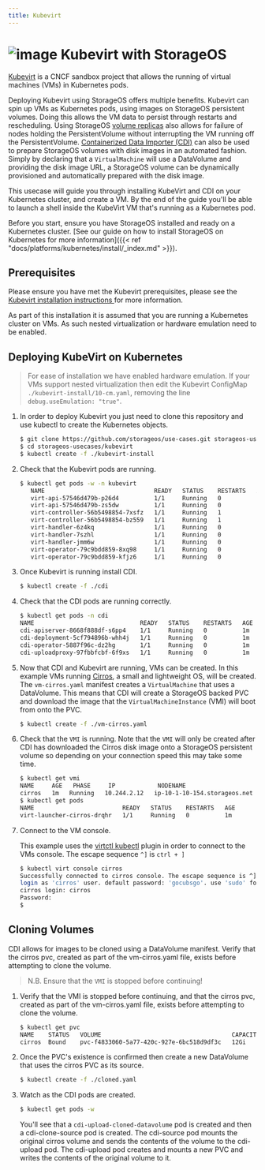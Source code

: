 ```yaml
---
title: Kubevirt
---
```


# ![image](/images/docs/explore/kubevirt.png) Kubevirt with StorageOS

[Kubevirt](https://kubevirt.io) is a CNCF sandbox project that allows the
running of virtual machines (VMs) in Kubernetes pods.

Deploying Kubevirt using StorageOS offers multiple benefits. Kubevirt can spin
up VMs as Kubernetes pods, using images on StorageOS persistent volumes. Doing
this allows the VM data to persist through restarts and rescheduling. Using
StorageOS [volume
replicas](https://docs.storageos.com/docs/concepts/replication) also allows for
failure of nodes holding the PersistentVolume without interrupting the VM
running off the PersistentVolume. [Containerized Data Importer
(CDI)](https://github.com/kubevirt/containerized-data-importer) can also be
used to prepare StorageOS volumes with disk images in an automated fashion.
Simply by declaring that a `VirtualMachine` will use a DataVolume and providing
the disk image URL, a StorageOS volume can be dynamically provisioned and
automatically prepared with the disk image.

This usecase will guide you through installing KubeVirt and CDI on your
Kubernetes cluster, and create a VM. By the end of the guide you'll be able to
launch a shell inside the KubeVirt VM that's running as a Kubernetes pod.

Before you start, ensure you have StorageOS installed and ready on a Kubernetes
cluster. [See our guide on how to install StorageOS on Kubernetes for more
information]({{< ref "docs/platforms/kubernetes/install/_index.md" >}}).

## Prerequisites

Please ensure you have met the Kubevirt prerequisites, please see the [
Kubevirt installation instructions
](https://kubevirt.io/user-guide/docs/latest/administration/intro.html) for
more information.

As part of this installation it is assumed that you are running a Kubernetes
cluster on VMs. As such nested virtualization or hardware emulation need to be
enabled.

## Deploying KubeVirt on Kubernetes

> For ease of installation we have enabled hardware emulation. If your VMs
> support nested virtualization then edit the Kubevirt ConfigMap
> `./kubevirt-install/10-cm.yaml`, removing the line `debug.useEmulation:
> "true"`.

1. In order to deploy Kubevirt you just need to clone this repository and use
   kubectl to create the Kubernetes objects.

   ```bash
   $ git clone https://github.com/storageos/use-cases.git storageos-usecases
   $ cd storageos-usecases/kubevirt
   $ kubectl create -f ./kubevirt-install
   ```
1. Check that the Kubevirt pods are running.

   ```bash
   $ kubectl get pods -w -n kubevirt
      NAME                               READY   STATUS    RESTARTS   AGE
      virt-api-57546d479b-p26d4          1/1     Running   0          1m
      virt-api-57546d479b-zs5dw          1/1     Running   0          1m
      virt-controller-56b5498854-7xsfz   1/1     Running   1          1m
      virt-controller-56b5498854-bz559   1/1     Running   1          1m
      virt-handler-6z4kq                 1/1     Running   0          1m
      virt-handler-7szhl                 1/1     Running   0          1m
      virt-handler-jmm6w                 1/1     Running   0          1m
      virt-operator-79c9bdd859-8xq98     1/1     Running   0          1m
      virt-operator-79c9bdd859-kfjz6     1/1     Running   0          1m
   ```

1. Once Kubevirt is running install CDI.

   ```bash
   $ kubectl create -f ./cdi
   ```

1. Check that the CDI pods are running correctly.

   ```bash
   $ kubectl get pods -n cdi
   NAME                              READY   STATUS    RESTARTS   AGE
   cdi-apiserver-8668f888df-s6pp4    1/1     Running   0          1m
   cdi-deployment-5cf794896b-whh4j   1/1     Running   0          1m
   cdi-operator-5887f96c-dz2hg       1/1     Running   0          1m
   cdi-uploadproxy-97fbbfcbf-6f9xs   1/1     Running   0          1m
   ```

1. Now that CDI and Kubevirt are running, VMs can be created. In this example
   VMs running [Cirros](https://launchpad.net/cirros/), a small and lightweight
   OS, will be created.  The `vm-cirros.yaml` manifest creates a
   `VirtualMachine` that uses a DataVolume. This means that CDI will create a
   StorageOS backed PVC and download the image that the
   `VirtualMachineInstance` (VMI) will boot from onto the PVC.

   ```bash
   $ kubectl create -f ./vm-cirros.yaml
   ```

1. Check that the `VMI` is running. Note that the
   `VMI` will only be created after CDI has downloaded the
   Cirros disk image onto a StorageOS persistent volume so depending on your
   connection speed this may take some time.

   ```bash
   $ kubectl get vmi
   NAME     AGE   PHASE     IP            NODENAME
   cirros   1m   Running   10.244.2.12   ip-10-1-10-154.storageos.net
   $ kubectl get pods
   NAME                         READY   STATUS    RESTARTS   AGE
   virt-launcher-cirros-drqhr   1/1     Running   0          1m
   ```

1. Connect to the VM console.

    This example uses the [virtctl
   kubectl](https://kubevirt.io/quickstart_minikube/#install-virtctl) plugin in
   order to connect to the VMs console. The escape sequence `^]` is `ctrl + ]`

   ```bash
   $ kubectl virt console cirros
   Successfully connected to cirros console. The escape sequence is ^]
   login as 'cirros' user. default password: 'gocubsgo'. use 'sudo' for root.
   cirros login: cirros
   Password:
   $
   ```

## Cloning Volumes

CDI allows for images to be cloned using a DataVolume manifest. Verify that the
cirros pvc, created as part of the vm-cirros.yaml file, exists before
attempting to clone the volume.

> N.B. Ensure that the `VMI` is stopped before continuing!

1. Verify that the VMI is stopped before continuing, and that the cirros pvc,
   created as part of the vm-cirros.yaml file, exists before attempting to
   clone the volume.

   ```bash
   $ kubectl get pvc
   NAME    STATUS   VOLUME                                     CAPACITY   ACCESS MODES   STORAGECLASS   AGE
   cirros  Bound    pvc-f4833060-5a77-420c-927e-6bc518d9df3c   12Gi       RWO            fast           1m
   ```

1. Once the PVC's existence is confirmed then create a new DataVolume that uses the cirros PVC as its source.

   ```bash
   $ kubectl create -f ./cloned.yaml
   ```

1. Watch as the CDI pods are created.
   ```bash
   $ kubectl get pods -w
   ```

   You'll see that a `cdi-upload-cloned-datavolume` pod is created and then a
   cdi-clone-source pod is created. The cdi-source pod mounts the original
   cirros volume and sends the contents of the volume to the cdi-upload pod.
   The cdi-upload pod creates and mounts a new PVC and writes the contents of
   the original volume to it.
